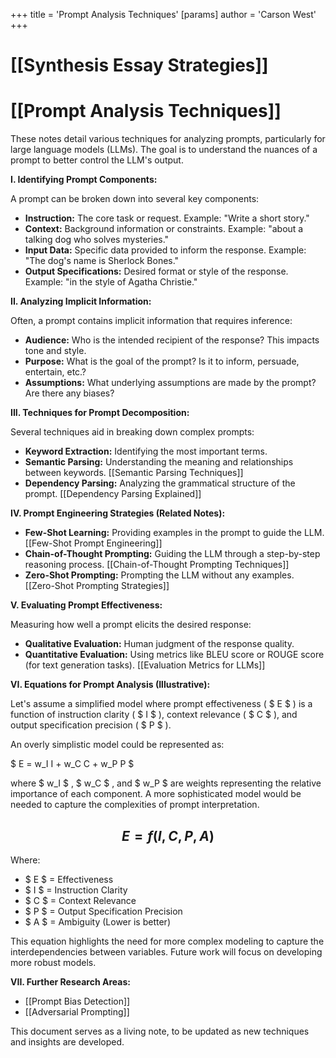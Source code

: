 +++
 title = 'Prompt Analysis Techniques'
[params]
	author = 'Carson West'
+++
# [[Synthesis Essay Strategies]]
# [[Prompt Analysis Techniques]]

These notes detail various techniques for analyzing prompts, particularly for large language models (LLMs).  The goal is to understand the nuances of a prompt to better control the LLM's output.

**I. Identifying Prompt Components:**

A prompt can be broken down into several key components:

* **Instruction:** The core task or request.  Example: "Write a short story."
* **Context:** Background information or constraints. Example: "about a talking dog who solves mysteries."
* **Input Data:** Specific data provided to inform the response. Example: "The dog's name is Sherlock Bones."
* **Output Specifications:** Desired format or style of the response. Example: "in the style of Agatha Christie."

**II. Analyzing Implicit Information:**

Often, a prompt contains implicit information that requires inference:

* **Audience:** Who is the intended recipient of the response?  This impacts tone and style.
* **Purpose:** What is the goal of the prompt?  Is it to inform, persuade, entertain, etc.?
* **Assumptions:** What underlying assumptions are made by the prompt?  Are there any biases?


**III. Techniques for Prompt Decomposition:**

Several techniques aid in breaking down complex prompts:

* **Keyword Extraction:** Identifying the most important terms.
* **Semantic Parsing:** Understanding the meaning and relationships between keywords. [[Semantic Parsing Techniques]]
* **Dependency Parsing:** Analyzing the grammatical structure of the prompt. [[Dependency Parsing Explained]]


**IV.  Prompt Engineering Strategies (Related Notes):**

* **Few-Shot Learning:** Providing examples in the prompt to guide the LLM. [[Few-Shot Prompt Engineering]]
* **Chain-of-Thought Prompting:** Guiding the LLM through a step-by-step reasoning process. [[Chain-of-Thought Prompting Techniques]]
* **Zero-Shot Prompting:**  Prompting the LLM without any examples. [[Zero-Shot Prompting Strategies]]


**V. Evaluating Prompt Effectiveness:**

Measuring how well a prompt elicits the desired response:

* **Qualitative Evaluation:** Human judgment of the response quality.
* **Quantitative Evaluation:** Using metrics like BLEU score or ROUGE score (for text generation tasks).  [[Evaluation Metrics for LLMs]]


**VI. Equations for Prompt Analysis (Illustrative):**

Let's assume a simplified model where prompt effectiveness ( $ E $ ) is a function of instruction clarity ( $ I $ ), context relevance ( $ C $ ), and output specification precision ( $ P $ ).

An overly simplistic model could be represented as:

 $ E = w_I I + w_C C + w_P P $ 

where  $ w_I $ ,  $ w_C $ , and  $ w_P $  are weights representing the relative importance of each component.  A more sophisticated model would be needed to capture the complexities of prompt interpretation.

##  $$ E = f(I, C, P, A) $$  
Where:

*  $ E $  = Effectiveness
*  $ I $  = Instruction Clarity
*  $ C $  = Context Relevance
*  $ P $  = Output Specification Precision
*  $ A $  = Ambiguity (Lower is better)

This equation highlights the need for more complex modeling to capture the interdependencies between variables.  Future work will focus on developing more robust models.


**VII.  Further Research Areas:**

* [[Prompt Bias Detection]]
* [[Adversarial Prompting]]


This document serves as a living note, to be updated as new techniques and insights are developed.
